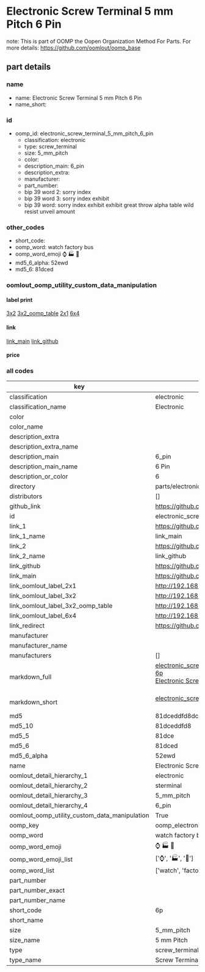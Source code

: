 # Electronic Screw Terminal 5 mm Pitch 6 Pin  

note: This is part of OOMP the Oopen Organization Method For Parts. For more details: https://github.com/oomlout/oomp_base

##  part details
  







### name
* name: Electronic Screw Terminal 5 mm Pitch 6 Pin
* name_short: 
### id
* oomp_id: electronic_screw_terminal_5_mm_pitch_6_pin
  * classification: electronic
  * type: screw_terminal
  * size: 5_mm_pitch
  * color: 
  * description_main: 6_pin
  * description_extra: 
  * manufacturer: 
  * part_number: 
  * bip 39 word 2: sorry index
  * bip 39 word 3: sorry index exhibit
  * bip 39 word: sorry index exhibit exhibit great throw alpha table wild resist unveil amount

### other_codes
* short_code: 
* oomp_word: watch factory bus
* oomp_word_emoji :watch: :factory: :bus:
* md5_6_alpha: 52ewd
* md5_6: 81dced






### oomlout_oomp_utility_custom_data_manipulation
#### label print
[3x2](http://192.168.1.245:1112/?label=oomp%2052ewd)
[3x2_oomp_table](http://192.168.1.108:1112/?label=oomp%2052ewd)
[2x1](http://192.168.1.242:1112/?label=oomp%2052ewd)
[6x4](http://192.168.1.55:1112/?label=oomp%2052ewd)    

#### link

[link_main](https://github.com/oomlout/oomlout_oomp_version_1_messy/tree/main/parts/electronic_screw_terminal_5_mm_pitch_6_pin) [link_github](https://github.com/oomlout/oomlout_oomp_version_1_messy/tree/main/parts/electronic_screw_terminal_5_mm_pitch_6_pin)                             

#### price







### all codes 
| key | value |  
| --- | --- |  
| classification | electronic |  
| classification_name | Electronic |  
| color |  |  
| color_name |  |  
| description_extra |  |  
| description_extra_name |  |  
| description_main | 6_pin |  
| description_main_name | 6 Pin |  
| description_or_color | 6 |  
| directory | parts/electronic_screw_terminal_5_mm_pitch_6_pin |  
| distributors | [] |  
| github_link | https://github.com/oomlout/oomlout_oomp_part_src/tree/main/parts/electronic_screw_terminal_5_mm_pitch_6_pin |  
| id | electronic_screw_terminal_5_mm_pitch_6_pin |  
| link_1 | https://github.com/oomlout/oomlout_oomp_version_1_messy/tree/main/parts/electronic_screw_terminal_5_mm_pitch_6_pin |  
| link_1_name | link_main |  
| link_2 | https://github.com/oomlout/oomlout_oomp_version_1_messy/tree/main/parts/electronic_screw_terminal_5_mm_pitch_6_pin |  
| link_2_name | link_github |  
| link_github | https://github.com/oomlout/oomlout_oomp_version_1_messy/tree/main/parts/electronic_screw_terminal_5_mm_pitch_6_pin |  
| link_main | https://github.com/oomlout/oomlout_oomp_version_1_messy/tree/main/parts/electronic_screw_terminal_5_mm_pitch_6_pin |  
| link_oomlout_label_2x1 | http://192.168.1.242:1112/?label=oomp%2052ewd |  
| link_oomlout_label_3x2 | http://192.168.1.245:1112/?label=oomp%2052ewd |  
| link_oomlout_label_3x2_oomp_table | http://192.168.1.108:1112/?label=oomp%2052ewd |  
| link_oomlout_label_6x4 | http://192.168.1.55:1112/?label=oomp%2052ewd |  
| link_redirect | https://github.com/oomlout/oomlout_oomp_version_1_messy/tree/main/parts/electronic_screw_terminal_5_mm_pitch_6_pin |  
| manufacturer |  |  
| manufacturer_name |  |  
| manufacturers | [] |  
| markdown_full | [electronic_screw_terminal_5_mm_pitch_6_pin](none)<br>[6p](none)<br>[Electronic Screw Terminal 5 Mm Pitch 6 Pin](none)<br><br> |  
| markdown_short | [electronic_screw_terminal_5_mm_pitch_6_pin](none)<br><br> |  
| md5 | 81dceddfd8dce0e3853314f89f1cb67b |  
| md5_10 | 81dceddfd8 |  
| md5_5 | 81dce |  
| md5_6 | 81dced |  
| md5_6_alpha | 52ewd |  
| name | Electronic Screw Terminal 5 mm Pitch 6 Pin |  
| oomlout_detail_hierarchy_1 | electronic |  
| oomlout_detail_hierarchy_2 | sterminal |  
| oomlout_detail_hierarchy_3 | 5_mm_pitch |  
| oomlout_detail_hierarchy_4 | 6_pin |  
| oomlout_oomp_utility_custom_data_manipulation | True |  
| oomp_key | oomp_electronic_screw_terminal_5_mm_pitch_6_pin |  
| oomp_word | watch factory bus |  
| oomp_word_emoji | :watch: :factory: :bus: |  
| oomp_word_emoji_list | [':watch:', ':factory:', ':bus:'] |  
| oomp_word_list | ['watch', 'factory', 'bus'] |  
| part_number |  |  
| part_number_exact |  |  
| part_number_name |  |  
| short_code | 6p |  
| short_name |  |  
| size | 5_mm_pitch |  
| size_name | 5 mm Pitch |  
| type | screw_terminal |  
| type_name | Screw Terminal |  
